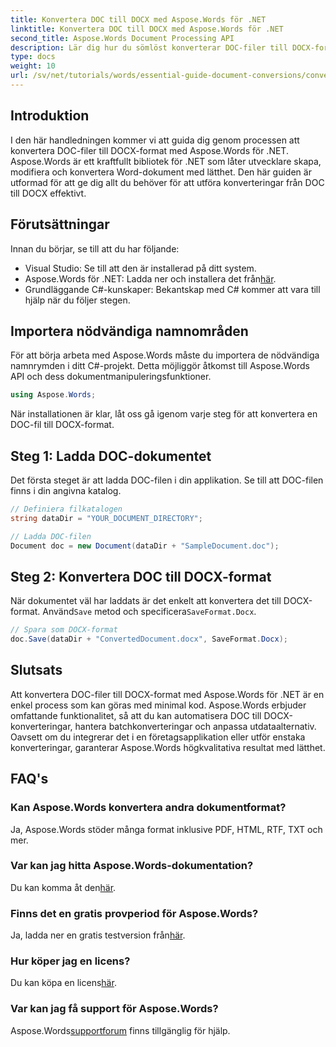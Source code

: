 ```yaml
---
title: Konvertera DOC till DOCX med Aspose.Words för .NET
linktitle: Konvertera DOC till DOCX med Aspose.Words för .NET
second_title: Aspose.Words Document Processing API
description: Lär dig hur du sömlöst konverterar DOC-filer till DOCX-format med Aspose.Words för .NET. Vår steg-för-steg-guide tar upp förutsättningar, kodexempel och avancerade alternativ.
type: docs
weight: 10
url: /sv/net/tutorials/words/essential-guide-document-conversions/convert-doc-to-docx/
---
```

## Introduktion

I den här handledningen kommer vi att guida dig genom processen att konvertera DOC-filer till DOCX-format med Aspose.Words för .NET. Aspose.Words är ett kraftfullt bibliotek för .NET som låter utvecklare skapa, modifiera och konvertera Word-dokument med lätthet. Den här guiden är utformad för att ge dig allt du behöver för att utföra konverteringar från DOC till DOCX effektivt.

## Förutsättningar

Innan du börjar, se till att du har följande:
- Visual Studio: Se till att den är installerad på ditt system.
-  Aspose.Words för .NET: Ladda ner och installera det från[här](https://releases.aspose.com/words/net/).
- Grundläggande C#-kunskaper: Bekantskap med C# kommer att vara till hjälp när du följer stegen.

## Importera nödvändiga namnområden

För att börja arbeta med Aspose.Words måste du importera de nödvändiga namnrymden i ditt C#-projekt. Detta möjliggör åtkomst till Aspose.Words API och dess dokumentmanipuleringsfunktioner.

```csharp
using Aspose.Words;
```

När installationen är klar, låt oss gå igenom varje steg för att konvertera en DOC-fil till DOCX-format.

## Steg 1: Ladda DOC-dokumentet

Det första steget är att ladda DOC-filen i din applikation. Se till att DOC-filen finns i din angivna katalog.

```csharp
// Definiera filkatalogen
string dataDir = "YOUR_DOCUMENT_DIRECTORY";

// Ladda DOC-filen
Document doc = new Document(dataDir + "SampleDocument.doc");
```

## Steg 2: Konvertera DOC till DOCX-format

 När dokumentet väl har laddats är det enkelt att konvertera det till DOCX-format. Använd`Save` metod och specificera`SaveFormat.Docx`.

```csharp
// Spara som DOCX-format
doc.Save(dataDir + "ConvertedDocument.docx", SaveFormat.Docx);
```

## Slutsats

Att konvertera DOC-filer till DOCX-format med Aspose.Words för .NET är en enkel process som kan göras med minimal kod. Aspose.Words erbjuder omfattande funktionalitet, så att du kan automatisera DOC till DOCX-konverteringar, hantera batchkonverteringar och anpassa utdataalternativ. Oavsett om du integrerar det i en företagsapplikation eller utför enstaka konverteringar, garanterar Aspose.Words högkvalitativa resultat med lätthet.

## FAQ's

### Kan Aspose.Words konvertera andra dokumentformat?
Ja, Aspose.Words stöder många format inklusive PDF, HTML, RTF, TXT och mer.

### Var kan jag hitta Aspose.Words-dokumentation?
 Du kan komma åt den[här](https://reference.aspose.com/words/net/).

### Finns det en gratis provperiod för Aspose.Words?
 Ja, ladda ner en gratis testversion från[här](https://releases.aspose.com/).

### Hur köper jag en licens?
 Du kan köpa en licens[här](https://purchase.conholdate.com/buy).

### Var kan jag få support för Aspose.Words?
 Aspose.Words[supportforum](https://forum.aspose.com/c/words/8) finns tillgänglig för hjälp.


